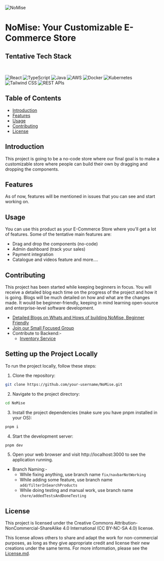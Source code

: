 ![NoMise](https://github.com/AlphaDecodeX/NoMise_Store/assets/91979252/59bec95c-cc46-40e1-bee6-463a5ff397db)

# NoMise: Your Customizable E-Commerce Store

## Tentative Tech Stack

</br>

![React](https://img.shields.io/badge/-React-61DAFB?logo=react&logoColor=white&style=flat-square) ![TypeScript](https://img.shields.io/badge/-TypeScript-007ACC?logo=typescript&logoColor=white&style=flat-square) ![Java](https://img.shields.io/badge/-Java-007396?logo=java&logoColor=white&style=flat-square) ![AWS](https://img.shields.io/badge/-AWS-232F3E?logo=amazon-aws&logoColor=white&style=flat-square) ![Docker](https://img.shields.io/badge/-Docker-2496ED?logo=docker&logoColor=white&style=flat-square) ![Kubernetes](https://img.shields.io/badge/-Kubernetes-326CE5?logo=kubernetes&logoColor=white&style=flat-square) ![Tailwind CSS](https://img.shields.io/badge/-Tailwind_CSS-38B2AC?logo=tailwind-css&logoColor=white&style=flat-square) ![REST APIs](https://img.shields.io/badge/-REST_APIs-FF5733?logo=json&logoColor=white&style=flat-square)

## Table of Contents

- [Introduction](#introduction)
- [Features](#features)
- [Usage](#usage)
- [Contributing](#contributing)
- [License](#license)

## Introduction

This project is going to be a no-code store where our final goal is to make a customizable store where people can build their own by dragging and dropping the components.

## Features

As of now, features will be mentioned in issues that you can see and start working on.

## Usage

You can use this product as your E-Commerce Store where you'll get a lot of features. Some of the tentative main features are:

- Drag and drop the components (no-code)
- Admin dashboard (track your sales)
- Payment integration
- Catalogue and videos feature and more....

## Contributing

This project has been started while keeping beginners in focus. You will receive a detailed blog each time on the progress of the project and how it is going. Blogs will be much detailed on how and what are the changes made. It would be beginner-friendly, keeping in mind learning open-source and enterprise-level software development.

- [Detailed Blogs on Whats and Hows of building NoMise, Beginner Friendly](Blogs.md)
- [Join our Small Focused Group](https://chat.whatsapp.com/B7CwSOLkl8wIzLMn8GRNst)
- Contribute to Backend:-
  - [Inventory Service](https://github.com/AlphaDecodeX/nomise_inventory)

## Setting up the Project Locally

To run the project locally, follow these steps:

1. Clone the repository:

```bash
git clone https://github.com/your-username/NoMise.git

```

2. Navigate to the project directory:

```bash
cd NoMise

```

3. Install the project dependencies (make sure you have pnpm installed in your OS):

```bash
pnpm i

```

4. Start the development server:

```bash
pnpm dev

```

5. Open your web browser and visit http://localhost:3000 to see the application running.

- Branch Naming:-
  - While fixing anything, use branch name `fix/navbarNotWorking`
  - While adding some feature, use branch name `add/filterInSearchProducts`
  - While doing testing and manual work, use branch name `chore/addedTestsAndDoneTesting`

## License

This project is licensed under the Creative Commons Attribution-NonCommercial-ShareAlike 4.0 International (CC BY-NC-SA 4.0) license.

This license allows others to share and adapt the work for non-commercial purposes, as long as they give appropriate credit and license their new creations under the same terms. For more information, please see the [License.md](LICENSE.md).
